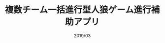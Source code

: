 ---
title: "複数チーム一括進行型人狼ゲーム進行補助アプリ"
date: "2019/03"
description: "中学の部活動で、上級生の卒業送別会があり、そこで企画立案から実装までを行いました。複数ゲームを同時進行する人狼ゲームのゲームマスター(勝敗判定、占い判定、投票管理など)を実装したアプリです。フロントエンドはjQuery、バックエンドはFirebase RealtimeDatabaseで実装しました。"
tags: ["jQuery", "Firebase"]
---